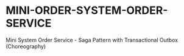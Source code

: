 # MINI-ORDER-SYSTEM-ORDER-SERVICE
Mini System Order Service - Saga Pattern with Transactional Outbox (Choreography)
